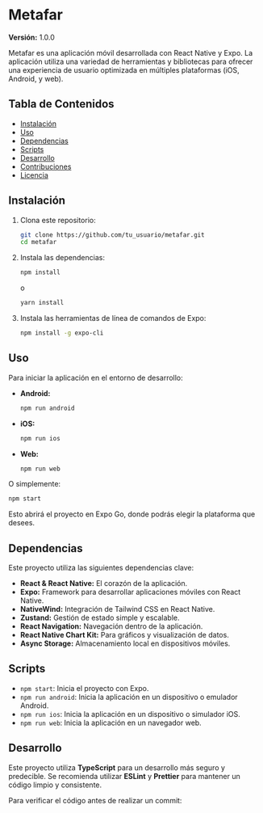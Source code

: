 
# Metafar

**Versión:** 1.0.0

Metafar es una aplicación móvil desarrollada con React Native y Expo. La aplicación utiliza una variedad de herramientas y bibliotecas para ofrecer una experiencia de usuario optimizada en múltiples plataformas (iOS, Android, y web).

## Tabla de Contenidos

- [Instalación](#instalación)
- [Uso](#uso)
- [Dependencias](#dependencias)
- [Scripts](#scripts)
- [Desarrollo](#desarrollo)
- [Contribuciones](#contribuciones)
- [Licencia](#licencia)

## Instalación

1. Clona este repositorio:
   ```bash
   git clone https://github.com/tu_usuario/metafar.git
   cd metafar
   ```

2. Instala las dependencias:
   ```bash
   npm install
   ```
   o
   ```bash
   yarn install
   ```

3. Instala las herramientas de línea de comandos de Expo:
   ```bash
   npm install -g expo-cli
   ```

## Uso

Para iniciar la aplicación en el entorno de desarrollo:

- **Android:**
  ```bash
  npm run android
  ```
- **iOS:**
  ```bash
  npm run ios
  ```
- **Web:**
  ```bash
  npm run web
  ```

O simplemente:

```bash
npm start
```

Esto abrirá el proyecto en Expo Go, donde podrás elegir la plataforma que desees.

## Dependencias

Este proyecto utiliza las siguientes dependencias clave:

- **React & React Native:** El corazón de la aplicación.
- **Expo:** Framework para desarrollar aplicaciones móviles con React Native.
- **NativeWind:** Integración de Tailwind CSS en React Native.
- **Zustand:** Gestión de estado simple y escalable.
- **React Navigation:** Navegación dentro de la aplicación.
- **React Native Chart Kit:** Para gráficos y visualización de datos.
- **Async Storage:** Almacenamiento local en dispositivos móviles.

## Scripts

- `npm start`: Inicia el proyecto con Expo.
- `npm run android`: Inicia la aplicación en un dispositivo o emulador Android.
- `npm run ios`: Inicia la aplicación en un dispositivo o simulador iOS.
- `npm run web`: Inicia la aplicación en un navegador web.

## Desarrollo

Este proyecto utiliza **TypeScript** para un desarrollo más seguro y predecible. Se recomienda utilizar **ESLint** y **Prettier** para mantener un código limpio y consistente.

Para verificar el código antes de realizar un commit:



